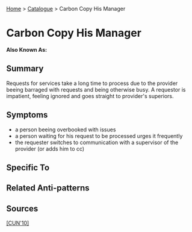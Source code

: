 [Home](../README.md) > [Catalogue](../Antipatterns_catalogue.md) > Carbon Copy His Manager
# Carbon Copy His Manager
**Also Known As:**
## Summary
Requests for services take a long time to process due to the provider beeing barraged with requests and being otherwise busy. A requestor is impatient, feeling ignored and goes straight to provider's superiors.
## Symptoms
 - a person beeing overbooked with issues
 - a person waiting for his request to be processed urges it frequently
 - the requester switches to communication with a supervisor of the provider (or adds him to cc)
## Specific To

## Related Anti-patterns

## Sources
[[CUN'10]](../References.md)
